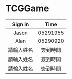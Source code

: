 # TCGGame
| Sign in | Time |
| :----: | :----: |
| Jason | 05291955 |
| Alan | 05290920 |
| 請輸入姓名 | 簽到時間 |
| 請輸入姓名 | 簽到時間 |
| 請輸入姓名 | 簽到時間 |